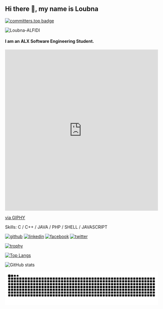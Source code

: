 ## Hi there 👋, my name is Loubna
[![committers.top badge](https://user-badge.committers.top/morocco/Loubna-ALFIDI.svg)](https://user-badge.committers.top/morocco/Loubna-ALFIDI)
<p align="left"> <img src="https://komarev.com/ghpvc/?username=Loubna-ALFIDI&label=Profile%20views&color=0e75b6&style=flat" alt="Loubna-ALFIDI" /> </p>


#### I am an ALX Software Engineering Student.
<div style="width:100%;height:0;padding-bottom:105%;position:relative;"><iframe src="https://giphy.com/embed/3oKIPnAiaMCws8nOsE" width="100%" height="100%" style="position:absolute" frameBorder="0" class="giphy-embed" allowFullScreen></iframe></div><p><a href="https://giphy.com/gifs/cat-kitten-computer-3oKIPnAiaMCws8nOsE">via GIPHY</a></p>
Skills: C / C++ / JAVA / PHP / SHELL / JAVASCRIPT



[<img src='https://cdn.jsdelivr.net/npm/simple-icons@3.0.1/icons/github.svg' alt='github' height='40'>](https://github.com/Loubna-ALFIDI)  [<img src='https://cdn.jsdelivr.net/npm/simple-icons@3.0.1/icons/linkedin.svg' alt='linkedin' height='40'>](https://www.linkedin.com/in/loubna-alfidi-94a092219//)  [<img src='https://cdn.jsdelivr.net/npm/simple-icons@3.0.1/icons/facebook.svg' alt='facebook' height='40'>](https://www.facebook.com/profile.php?id=100008995472392)  [<img src='https://cdn.jsdelivr.net/npm/simple-icons@3.0.1/icons/twitter.svg' alt='twitter' height='40'>](https://twitter.com/loubna_alfidi)  

[![trophy](https://github-profile-trophy.vercel.app/?username=Loubna-ALFIDI)](https://github.com/ryo-ma/github-profile-trophy)


[![Top Langs](https://github-readme-stats.vercel.app/api/top-langs/?username=Loubna-ALFIDI)](https://github.com/anuraghazra/github-readme-stats)

![GitHub stats](https://github-readme-stats.vercel.app/api?username=Loubna-ALFIDI&show_icons=true)  

<picture>
  <source media="(prefers-color-scheme: dark)" srcset="https://raw.githubusercontent.com/Loubna-ALFIDI/Loubna-ALFIDI/output/github-contribution-grid-snake-dark.svg">
  <source media="(prefers-color-scheme: light)" srcset="https://raw.githubusercontent.com/Loubna-ALFIDI/Loubna-ALFIDI/output/github-contribution-grid-snake.svg">
  <img alt="github contribution grid snake animation" src="https://raw.githubusercontent.com/Loubna-ALFIDI/Loubna-ALFIDI/output/github-contribution-grid-snake.svg">
</picture>
